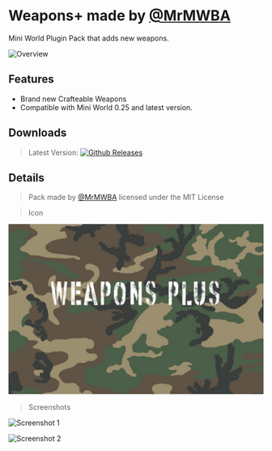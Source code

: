 # Weapons+ made by [@MrMWBA](https://github.com/MrMWBA)
Mini World Plugin Pack that adds new weapons.

![Overview](https://media.discordapp.net/attachments/434118124015452160/472563201549271040/Screenshot_2018-07-28-02-37-12.png)

## Features
* Brand new Crafteable Weapons
* Compatible with Mini World 0.25 and latest version.

## Downloads

> Latest Version: [![Github Releases](https://img.shields.io/github/downloads/MWH-json/weaponsplus/latest/total.svg)](https://github.com/MWH-json/weaponsplus/releases)

## Details

> Pack made by [@MrMWBA](https://github.com/MrMWBA) licensed under the MIT License

> Icon

![Icon](https://raw.githubusercontent.com/MWH-json/weaponsplus/master/icon.png)

> Screenshots

![Screenshot 1](https://media.discordapp.net/attachments/434118124015452160/472561948999942144/Screenshot_2018-07-25-00-52-46.png)

![Screenshot 2](https://media.discordapp.net/attachments/434118124015452160/472561949440212992/Screenshot_2018-07-25-00-52-54.png)
